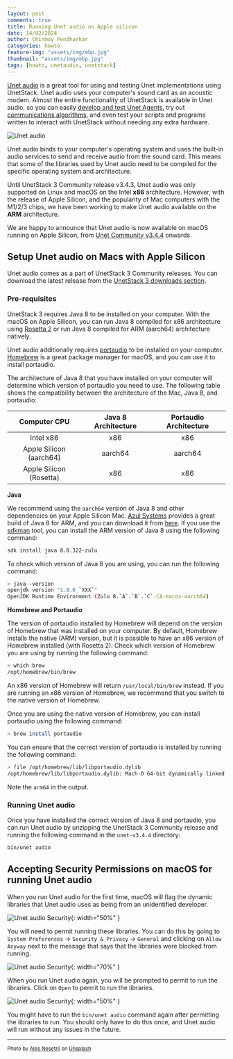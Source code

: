 ```yaml
---
layout: post
comments: true
title: Running Unet audio on Apple silicon
date: 14/02/2024
author: Chinmay Pendharkar
categories: howto
feature-img: "assets/img/mbp.jpg"
thumbnail: "assets/img/mbp.jpg"
tags: [howto, unetaudio, unetstack]
---
```


[Unet audio](https://unetstack.net/handbook/unet-handbook.html#_transmitting_and_recording_arbitrary_acoustic_waveforms) is a great tool for using and testing Unet implementations using UnetStack. Unet audio uses your computer's sound card as an acoustic modem. Almost the entire functionality of UnetStack is available in Unet audio, so you can easily [develop and test Unet Agents](https://unetstack.net/handbook/unet-handbook.html#_developing_your_own_agents), try out [communications algorithms](https://blog.unetstack.net/custom-phy), and even test your scripts and programs written to interact with UnetStack without needing any extra hardware.

![Unet audio](/assets/img/unetaudio.png)

Unet audio binds to your computer's operating system and uses the built-in audio services to send and receive audio from the sound card. This means that some of the libraries used by Unet audio need to be compiled for the specific operating system and architecture.

Until UnetStack 3 Community release v3.4.3, Unet audio was only supported on Linux and macOS on the Intel **x86** architecture. However, with the release of Apple Silicon, and the popularity of Mac computers with the M1/2/3 chips, we have been working to make Unet audio available on the **ARM** architecture.

We are happy to announce that Unet audio is now available on macOS running on Apple Silicon, from [Unet Community v3.4.4](https://unetstack.net/#downloads) onwards.

## Setup Unet audio on Macs with Apple Silicon

Unet audio comes as a part of UnetStack 3 Community releases. You can download the latest release from the [UnetStack 3 downloads section](https://unetstack.net/#downloads).

### Pre-requisites

UnetStack 3 requires Java 8 to be installed on your computer. With the macOS on Apple Silicon, you can run Java 8 compiled for x86 architecture using [Rosetta 2](https://support.apple.com/en-sg/HT211861) or run Java 8 compiled for ARM (aarch64) architecture natively.

Unet audio additionally requires [portaudio](https://www.portaudio.com/) to be installed on your computer. [Homebrew](https://https://brew.sh/) is a great package manager for macOS, and you can use it to install portaudio.

The architecture of Java 8 that you have installed on your computer will determine which version of portaudio you need to use. The following table shows the compatibility between the architecture of the Mac, Java 8, and portaudio:

|       Computer CPU       | Java 8 Architecture | Portaudio Architecture |
|:------------------------:|:-------------------:|:----------------------:|
|         Intel x86        |        x86          |         x86            |
| Apple Silicon (aarch64)  |       aarch64       |       aarch64          |
| Apple Silicon (Rosetta)  |        x86          |         x86            |


**Java**

We recommend using the `aarch64` version of Java 8 and other dependencies on your Apple Silicon Mac. [Azul Systems](https://www.azul.com/) provides a great build of Java 8 for ARM, and you can download it from [here](https://www.azul.com/downloads/zulu-community/?os=macos&architecture=arm-64-bit&package=jdk). If you use the [sdkman](https://sdkman.io/) tool, you can install the ARM version of Java 8 using the following command:

```bash
sdk install java 8.0.322-zulu
```

To check which version of Java 8 you are using, you can run the following command:

```bash
> java -version
openjdk version "1.8.0_`XXX`"
OpenJDK Runtime Environment (Zulu 8.`A`.`B`.`C`-CA-macos-aarch64)
```

**Homebrew and Portaudio**

The version of portaudio installed by Homebrew will depend on the version of Homebrew that was installed on your computer. By default, Homebrew installs the native (ARM) version, but it is possible to have an x86 version of Homebrew installed (with Rosetta 2). Check which version of Homebrew you are using by running the following command:

```bash
> which brew
/opt/homebrew/bin/brew
```

An x86 version of Homebrew will return `/usr/local/bin/brew` instead. If you are running an x86 version of Homebrew, we recommend that you switch to the native version of Homebrew.

Once you are using the native version of Homebrew, you can install portaudio using the following command:

```bash
> brew install portaudio
```

You can ensure that the correct version of portaudio is installed by running the following command:

```bash
> file /opt/homebrew/lib/libportaudio.dylib
/opt/homebrew/lib/libportaudio.dylib: Mach-O 64-bit dynamically linked shared library arm64
```

Note the `arm64` in the output.

### Running Unet audio

Once you have installed the correct version of Java 8 and portaudio, you can run Unet audio by unzipping the UnetStack 3 Community release and running the following command in the `unet-v3.4.4` directory:

```bash
bin/unet audio
```

## Accepting Security Permissions on macOS for running Unet audio

When you run Unet audio for the first time, macOS will flag the dynamic libraries that Unet audio uses as being from an unidentified developer.

![Unet audio Security](/assets/img/unetaudio-security.png){: width="50%" }

You will need to permit running these libraries. You can do this by going to `System Preferences` -> `Security & Privacy` -> `General` and clicking on `Allow Anyway` next to the message that says that the libraries were blocked from running.

![Unet audio Security](/assets/img/unetaudio-security-allow.png){: width="70%" }

When you run Unet audio again, you will be prompted to permit to run the libraries. Click on `Open` to permit to run the libraries.

![Unet audio Security](/assets/img/unetaudio-security-open.png){: width="50%" }

You might have to run the `bin/unet audio` command again after permitting the libraries to run. You should only have to do this once, and Unet audio will run without any issues in the future.

---

<small> Photo by <a href="https://unsplash.com/@alesnesetril?utm_content=creditCopyText&utm_medium=referral&utm_source=unsplash">Ales Nesetril</a> on <a href="https://unsplash.com/photos/gray-and-black-laptop-computer-on-surface-Im7lZjxeLhg?utm_content=creditCopyText&utm_medium=referral&utm_source=unsplash">Unsplash</a> <small>


